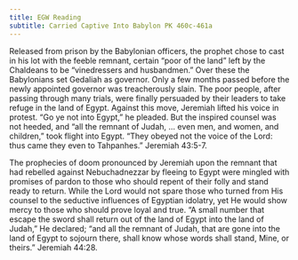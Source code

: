 ```yaml
---
title: EGW Reading
subtitle: Carried Captive Into Babylon PK 460c-461a
---
```


Released from prison by the Babylonian officers, the prophet chose to cast in his lot with the feeble remnant, certain “poor of the land” left by the Chaldeans to be “vinedressers and husbandmen.” Over these the Babylonians set Gedaliah as governor. Only a few months passed before the newly appointed governor was treacherously slain. The poor people, after passing through many trials, were finally persuaded by their leaders to take refuge in the land of Egypt. Against this move, Jeremiah lifted his voice in protest. “Go ye not into Egypt,” he pleaded. But the inspired counsel was not heeded, and “all the remnant of Judah, ... even men, and women, and children,” took flight into Egypt. “They obeyed not the voice of the Lord: thus came they even to Tahpanhes.” Jeremiah 43:5-7.

The prophecies of doom pronounced by Jeremiah upon the remnant that had rebelled against Nebuchadnezzar by fleeing to Egypt were mingled with promises of pardon to those who should repent of their folly and stand ready to return. While the Lord would not spare those who turned from His counsel to the seductive influences of Egyptian idolatry, yet He would show mercy to those who should prove loyal and true. “A small number that escape the sword shall return out of the land of Egypt into the land of Judah,” He declared; “and all the remnant of Judah, that are gone into the land of Egypt to sojourn there, shall know whose words shall stand, Mine, or theirs.” Jeremiah 44:28.